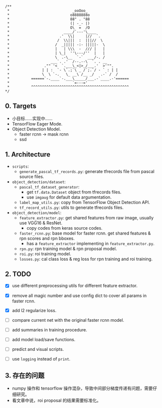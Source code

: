```
/**
 *                             _ooOoo_
 *                            o8888888o
 *                            88" . "88
 *                            (| -_- |)
 *                            O\  =  /O
 *                         ____/`---'\____
 *                       .'  \\|     |//  `.
 *                      /  \\|||  :  |||//  \
 *                     /  _||||| -:- |||||-  \
 *                     |   | \\\  -  /// |   |
 *                     | \_|  ''\---/''  |   |
 *                     \  .-\__  `-`  ___/-. /
 *                   ___`. .'  /--.--\  `. . __
 *                ."" '<  `.___\_<|>_/___.'  >'"".
 *               | | :  `- \`.;`\ _ /`;.`/ - ` : | |
 *               \  \ `-.   \_ __\ /__ _/   .-` /  /
 *          ======`-.____`-.___\_____/___.-`____.-'======
 *                             `=---='
 *          ^^^^^^^^^^^^^^^^^^^^^^^^^^^^^^^^^^^^^^^^^^^^^
*/
```

## 0. Targets
+ 小目标……实现中……
+ TensorFlow Eager Mode.
+ Object Detection Model.
    + faster rcnn -> mask rcnn
    + ssd


## 1. Architecture
+ `scripts`:
    + `generate_pascal_tf_records.py`: generate tfrecords file from pascal source files.
+ `object_detection/dataset`:
    + `pascal_tf_dataset_generator`: 
        + get `tf.data.Dataset` object from tfrecords files.
        + use `imgaug` for default data argumentation.
    + `label_map_utils.py`: copy from TensorFlow Object Detection API.
    + `tf_record_utils.py`: utils to generate tfrecords files.    
+ `object_detection/model`:
    + `feature_extractor.py`: get shared features from raw image, usually use VGG16 & ResNet.
        + copy codes from keras source codes.
    + `faster_rcnn.py`: base model for faster rcnn. get shared features & rpn scores and rpn bboxes.
        + has a `feature_extractor` implementing in `feature_extractor.py`.
    + `rpn.py`: rpn training model & rpn proposal model.
    + `roi.py`: roi training model.
    + `losses.py`: cal class loss & reg loss for rpn training and roi training.

## 2. TODO
+ [x]  use different preprocessing utils for different feature extractor.
+ [x]  remove all magic number and use config dict to cover all params in faster rcnn.
+ [x] add l2 regularize loss.
+ [ ] compare current net with the original faster rcnn model.
+ [ ]  add summaries in training procedure.
+ [ ]  add model load/save functions.
+ [ ]  predict and visual scripts.
+ [ ] use `logging` instead of `print`.


## 3. 存在的问题
+ numpy 操作和 tensorflow 操作混杂，导致中间部分梯度传递有问题，需要仔细研究。
+ 看文章中说，roi proposal 的结果需要标准化。

